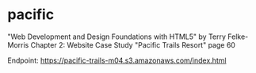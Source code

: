 # pacific
"Web Development and Design Foundations with HTML5" by Terry Felke-Morris
Chapter 2: Website Case Study "Pacific Trails Resort" page 60

Endpoint: https://pacific-trails-m04.s3.amazonaws.com/index.html

